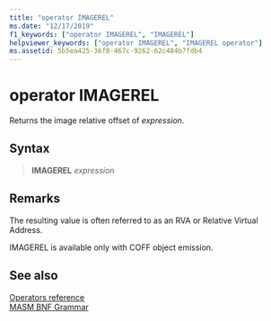 ```yaml
---
title: "operator IMAGEREL"
ms.date: "12/17/2019"
f1_keywords: ["operator IMAGEREL", "IMAGEREL"]
helpviewer_keywords: ["operator IMAGEREL", "IMAGEREL operator"]
ms.assetid: 5b5ea425-36f0-467c-9262-62c484b7fdb4
---
```

# operator IMAGEREL

Returns the image relative offset of *expression*.

## Syntax

> **IMAGEREL** *expression*

## Remarks

The resulting value is often referred to as an RVA or Relative Virtual Address.

IMAGEREL is available only with COFF object emission.

## See also

[Operators reference](operators-reference.md)\
[MASM BNF Grammar](masm-bnf-grammar.md)
